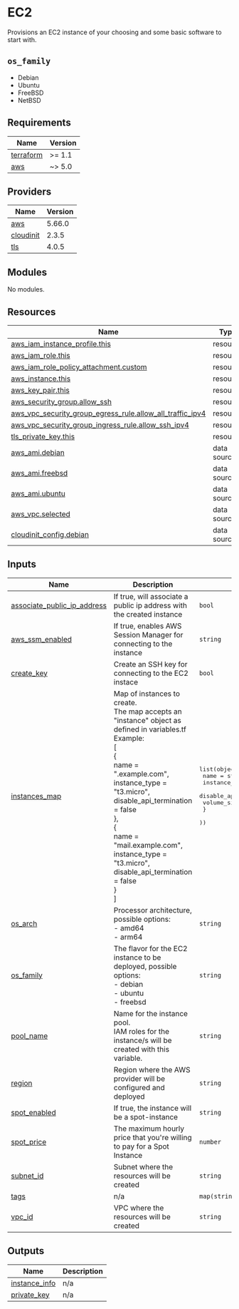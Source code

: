 # EC2

Provisions an EC2 instance of your choosing and some basic software to start with.

## `os_family`

* Debian
* Ubuntu
* FreeBSD
* NetBSD


<!-- BEGIN_TF_DOCS -->
## Requirements

| Name | Version |
|------|---------|
| <a name="requirement_terraform"></a> [terraform](#requirement\_terraform) | >= 1.1 |
| <a name="requirement_aws"></a> [aws](#requirement\_aws) | ~> 5.0 |

## Providers

| Name | Version |
|------|---------|
| <a name="provider_aws"></a> [aws](#provider\_aws) | 5.66.0 |
| <a name="provider_cloudinit"></a> [cloudinit](#provider\_cloudinit) | 2.3.5 |
| <a name="provider_tls"></a> [tls](#provider\_tls) | 4.0.5 |

## Modules

No modules.

## Resources

| Name | Type |
|------|------|
| [aws_iam_instance_profile.this](https://registry.terraform.io/providers/hashicorp/aws/latest/docs/resources/iam_instance_profile) | resource |
| [aws_iam_role.this](https://registry.terraform.io/providers/hashicorp/aws/latest/docs/resources/iam_role) | resource |
| [aws_iam_role_policy_attachment.custom](https://registry.terraform.io/providers/hashicorp/aws/latest/docs/resources/iam_role_policy_attachment) | resource |
| [aws_instance.this](https://registry.terraform.io/providers/hashicorp/aws/latest/docs/resources/instance) | resource |
| [aws_key_pair.this](https://registry.terraform.io/providers/hashicorp/aws/latest/docs/resources/key_pair) | resource |
| [aws_security_group.allow_ssh](https://registry.terraform.io/providers/hashicorp/aws/latest/docs/resources/security_group) | resource |
| [aws_vpc_security_group_egress_rule.allow_all_traffic_ipv4](https://registry.terraform.io/providers/hashicorp/aws/latest/docs/resources/vpc_security_group_egress_rule) | resource |
| [aws_vpc_security_group_ingress_rule.allow_ssh_ipv4](https://registry.terraform.io/providers/hashicorp/aws/latest/docs/resources/vpc_security_group_ingress_rule) | resource |
| [tls_private_key.this](https://registry.terraform.io/providers/hashicorp/tls/latest/docs/resources/private_key) | resource |
| [aws_ami.debian](https://registry.terraform.io/providers/hashicorp/aws/latest/docs/data-sources/ami) | data source |
| [aws_ami.freebsd](https://registry.terraform.io/providers/hashicorp/aws/latest/docs/data-sources/ami) | data source |
| [aws_ami.ubuntu](https://registry.terraform.io/providers/hashicorp/aws/latest/docs/data-sources/ami) | data source |
| [aws_vpc.selected](https://registry.terraform.io/providers/hashicorp/aws/latest/docs/data-sources/vpc) | data source |
| [cloudinit_config.debian](https://registry.terraform.io/providers/hashicorp/cloudinit/latest/docs/data-sources/config) | data source |

## Inputs

| Name | Description | Type | Default | Required |
|------|-------------|------|---------|:--------:|
| <a name="input_associate_public_ip_address"></a> [associate\_public\_ip\_address](#input\_associate\_public\_ip\_address) | If true, will associate a public ip address with the created instance | `bool` | `false` | no |
| <a name="input_aws_ssm_enabled"></a> [aws\_ssm\_enabled](#input\_aws\_ssm\_enabled) | If true, enables AWS Session Manager for connecting to the instance | `string` | `true` | no |
| <a name="input_create_key"></a> [create\_key](#input\_create\_key) | Create an SSH key for connecting to the EC2 instace | `bool` | `true` | no |
| <a name="input_instances_map"></a> [instances\_map](#input\_instances\_map) | Map of instances to create.<br>The map accepts an "instance" object as defined in variables.tf<br>Example:<br>[<br>  {<br>    name = ".example.com",<br>    instance\_type = "t3.micro",<br>    disable\_api\_termination = false<br>  },<br>  {<br>    name = "mail.example.com",<br>    instance\_type = "t3.micro",<br>    disable\_api\_termination = false<br>  }<br>] | <pre>list(object({<br>    name                    = string<br>    instance_type           = string<br>    disable_api_termination = bool<br>    volume_size             = number<br>    }<br>  ))</pre> | n/a | yes |
| <a name="input_os_arch"></a> [os\_arch](#input\_os\_arch) | Processor architecture, possible options:<br>- amd64<br>- arm64 | `string` | `"amd64"` | no |
| <a name="input_os_family"></a> [os\_family](#input\_os\_family) | The flavor for the EC2 instance to be deployed, possible options:<br>  - debian<br>  - ubuntu<br>  - freebsd | `string` | `"debian"` | no |
| <a name="input_pool_name"></a> [pool\_name](#input\_pool\_name) | Name for the instance pool.<br>IAM roles for the instance/s will be created with this variable. | `string` | n/a | yes |
| <a name="input_region"></a> [region](#input\_region) | Region where the AWS provider will be configured and deployed | `string` | `"us-east-1"` | no |
| <a name="input_spot_enabled"></a> [spot\_enabled](#input\_spot\_enabled) | If true, the instance will be a spot-instance | `string` | `false` | no |
| <a name="input_spot_price"></a> [spot\_price](#input\_spot\_price) | The maximum hourly price that you're willing to pay for a Spot Instance | `number` | `0.005` | no |
| <a name="input_subnet_id"></a> [subnet\_id](#input\_subnet\_id) | Subnet where the resources will be created | `string` | n/a | yes |
| <a name="input_tags"></a> [tags](#input\_tags) | n/a | `map(string)` | `{}` | no |
| <a name="input_vpc_id"></a> [vpc\_id](#input\_vpc\_id) | VPC where the resources will be created | `string` | n/a | yes |

## Outputs

| Name | Description |
|------|-------------|
| <a name="output_instance_info"></a> [instance\_info](#output\_instance\_info) | n/a |
| <a name="output_private_key"></a> [private\_key](#output\_private\_key) | n/a |
<!-- END_TF_DOCS -->